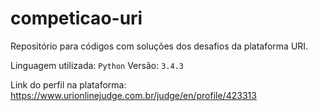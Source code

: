 # competicao-uri
Repositório para códigos com soluções dos desafios da plataforma URI.

Linguagem utilizada: `Python` Versão: `3.4.3`

Link do perfil na plataforma: <https://www.urionlinejudge.com.br/judge/en/profile/423313>
